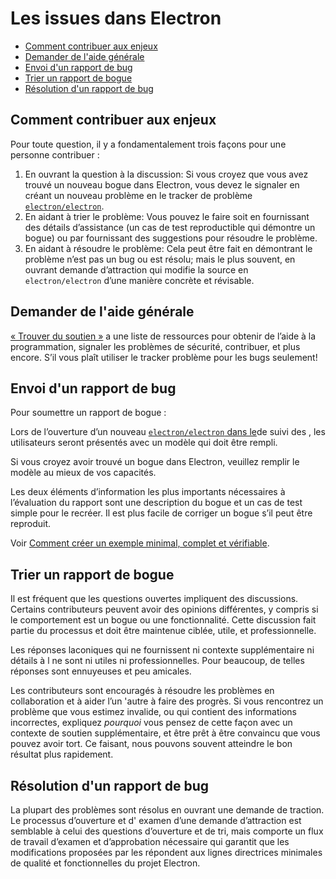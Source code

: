 # Les issues dans Electron

* [Comment contribuer aux enjeux](#how-to-contribute-to-issues)
* [Demander de l'aide générale](#asking-for-general-help)
* [Envoi d'un rapport de bug](#submitting-a-bug-report)
* [Trier un rapport de bogue](#triaging-a-bug-report)
* [Résolution d'un rapport de bug](#resolving-a-bug-report)

## Comment contribuer aux enjeux

Pour toute question, il y a fondamentalement trois façons pour une personne contribuer :

1. En ouvrant la question à la discussion: Si vous croyez que vous avez trouvé un nouveau bogue dans Electron, vous devez le signaler en créant un nouveau problème en le tracker de problème [`electron/electron`](https://github.com/electron/electron/issues).
2. En aidant à trier le problème: Vous pouvez le faire soit en fournissant des détails d’assistance (un cas de test reproductible qui démontre un bogue) ou par fournissant des suggestions pour résoudre le problème.
3. En aidant à résoudre le problème: Cela peut être fait en démontrant le problème n’est pas un bug ou est résolu; mais le plus souvent, en ouvrant demande d’attraction qui modifie la source en `electron/electron` d’une manière concrète et révisable.

## Demander de l'aide générale

[« Trouver du soutien »](../tutorial/support.md#finding-support) a une liste de ressources pour obtenir de l’aide à la programmation, signaler les problèmes de sécurité, contribuer, et plus encore. S’il vous plaît utiliser le tracker problème pour les bugs seulement!

## Envoi d'un rapport de bug

Pour soumettre un rapport de bogue :

Lors de l’ouverture d’un nouveau [`electron/electron` dans le](https://github.com/electron/electron/issues/new/choose)de suivi des  , les utilisateurs seront présentés avec un modèle qui doit être rempli.

Si vous croyez avoir trouvé un bogue dans Electron, veuillez remplir le modèle au mieux de vos capacités.

Les deux éléments d’information les plus importants nécessaires à l’évaluation du rapport sont une description du bogue et un cas de test simple pour le recréer. Il est plus facile de corriger un bogue s’il peut être reproduit.

Voir [Comment créer un exemple minimal, complet et vérifiable](https://stackoverflow.com/help/mcve).

## Trier un rapport de bogue

Il est fréquent que les questions ouvertes impliquent des discussions. Certains contributeurs peuvent avoir des opinions différentes, y compris si le comportement est un bogue ou une fonctionnalité. Cette discussion fait partie du processus et doit être maintenue ciblée, utile, et professionnelle.

Les réponses laconiques qui ne fournissent ni contexte supplémentaire ni détails à l ne sont ni utiles ni professionnelles. Pour beaucoup, de telles réponses sont ennuyeuses et peu amicales.

Les contributeurs sont encouragés à résoudre les problèmes en collaboration et à aider l’un 'autre à faire des progrès. Si vous rencontrez un problème que vous estimez invalide, ou qui contient des informations incorrectes, expliquez *pourquoi* vous pensez de cette façon avec un contexte de soutien supplémentaire, et être prêt à être convaincu que vous pouvez avoir tort. Ce faisant, nous pouvons souvent atteindre le bon résultat plus rapidement.

## Résolution d'un rapport de bug

La plupart des problèmes sont résolus en ouvrant une demande de traction. Le processus d’ouverture et d' examen d’une demande d’attraction est semblable à celui des questions d’ouverture et de tri, mais comporte un flux de travail d’examen et d’approbation nécessaire qui garantit que les modifications proposées par les répondent aux lignes directrices minimales de qualité et fonctionnelles du projet Electron.

